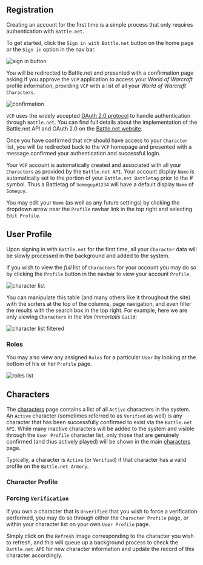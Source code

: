 ## Registration

Creating an account for the first time is a simple process that only requires authentication with `Battle.net`.  

To get started, click the `Sign in with Battle.net` button on the home page or the `Sign in` option in the nav bar.

![sign in button](images/help/sign-in-with-battle-net.png)

You will be redirected to Battle.net and presented with a confirmation page asking if you approve the `VCP` application to access your 
_World of Warcraft_ profile information, providing `VCP` with a list of all your _World of Warcraft_ `Characters`.

![confirmation](images/help/battle-net-confirmation.png)

`VCP` uses the widely accepted [OAuth 2.0 protocol](http://oauth.net/2/) to handle authentication through `Battle.net`.  You can find 
full details about the implementation of the Battle.net API and OAuth 2.0 on the [Battle.net website](https://dev.battle.net/docs/read/oauth).

Once you have confirmed that `VCP` should have access to your `Character` list, you will be redirected back to the `VCP` homepage and 
presented with a message confirmed your authentication and successful login.

Your `VCP` account is automatically created and associated with all your `Characters` as provided by the `Battle.net API`.  Your account 
display `Name` is automatically set to the portion of your `Battle.net Battletag` prior to the _#_ symbol.  Thus a Battletag of 
`Someguy#1234` will have a default display `Name` of `Someguy`.

You may edit your `Name` (as well as any future settings) by clicking the dropdown arrow near the `Profile` navbar link in the top right 
and selecting `Edit Profile`.

## User Profile

Upon signing in with `Battle.net` for the first time, all your `Character` data will be slowly processed in the 
background and added to the system.

If you wish to view the *full* list of `Characters` for your account you may do so by clicking the `Profile` button in the navbar to view
 your account `Profile`.
 
![character list](images/help/profile-characters.png)

You can manipulate this table (and many others like it throughout the site) with the sorters at the top of the columns, page navigation, 
and even filter the results with the search box in the top right.  For example, here we are only viewing `Characters` in the _Vox 
Immortalis_ `Guild`:

![character list filtered](images/help/profile-characters-filtered.png)

### Roles

You may also view any assigned `Roles` for a particular `User` by looking at the bottom of his or her `Profile` page.

![roles list](images/help/roles-list.png)

## Characters

The [characters](/characters) page contains a list of all `Active` characters in the system.  An `Active` character (sometimes referred to
 as `Verified`
 as well) is any character that has been successfully confirmed to exist via the `Battle.net API`.  While many inactive characters will 
 be added to the system and visible through the `User Profile` character list, only those that are genuinely confirmed (and thus actively
  played) will be shown in the main [characters](/characters) page.

Typically, a character is `Active` (or `Verified`) if that character has a valid profile on the `Battle.net Armory`.

### Character Profile



### Forcing `Verification`

If you own a character that is `Unverified` that you wish to force a verification performed, you may do so through either the `Character Profile` page, 
or within your character list on your own `User Profile` page.

Simply click on the `Refresh` image corresponding to the character you wish to refresh, and this will queue up a background process to check 
the `Battle.net API` for new character information and update the record of this character accordingly.   